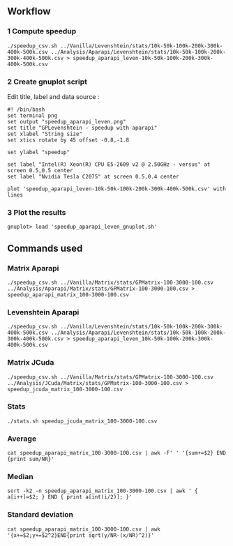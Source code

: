 ## Workflow

### 1 Compute speedup

```
./speedup_csv.sh ../Vanilla/Levenshtein/stats/10k-50k-100k-200k-300k-400k-500k.csv ../Analysis/Aparapi/Levenshtein/stats/10k-50k-100k-200k-300k-400k-500k.csv > speedup_aparapi_leven-10k-50k-100k-200k-300k-400k-500k.csv
```

### 2 Create gnuplot script

Edit title, label and data source :

```
#! /bin/bash
set terminal png
set output "speedup_aparapi_leven.png"
set title "GPLevenshtein - speedup with aparapi"
set xlabel "String size"
set xtics rotate by 45 offset -0.8,-1.8

set ylabel "speedup"

set label "Intel(R) Xeon(R) CPU E5-2609 v2 @ 2.50GHz - versus" at screen 0.5,0.5 center
set label "Nvidia Tesla C2075" at screen 0.5,0.4 center

plot 'speedup_aparapi_leven-10k-50k-100k-200k-300k-400k-500k.csv' with lines
```

### 3 Plot the results

```
gnuplot> load 'speedup_aparapi_leven_gnuplot.sh'
```

## Commands used

### Matrix Aparapi

```
./speedup_csv.sh ../Vanilla/Matrix/stats/GPMatrix-100-3000-100.csv ../Analysis/Aparapi/Matrix/stats/GPMatrix-100-3000-100.csv > speedup_aparapi_matrix_100-3000-100.csv
```

### Levenshtein Aparapi

```
./speedup_csv.sh ../Vanilla/Levenshtein/stats/10k-50k-100k-200k-300k-400k-500k.csv ../Analysis/Aparapi/Levenshtein/stats/10k-50k-100k-200k-300k-400k-500k.csv > speedup_aparapi_leven_10k-50k-100k-200k-300k-400k-500k.csv
```

### Matrix JCuda

```
./speedup_csv.sh ../Vanilla/Matrix/stats/GPMatrix-100-3000-100.csv ../Analysis/JCuda/Matrix/stats/GPMatrix-100-3000-100.csv > speedup_jcuda_matrix_100-3000-100.csv
```

### Stats

```
./stats.sh speedup_jcuda_matrix_100-3000-100.csv
```

### Average

```
cat speedup_aparapi_matrix_100-3000-100.csv | awk -F' ' '{sum+=$2} END {print sum/NR}'
```

### Median

```
sort -k2 -n speedup_aparapi_matrix_100-3000-100.csv | awk ' { a[i++]=$2; } END { print a[int(i/2)]; }'
```

### Standard deviation

```
cat speedup_aparapi_matrix_100-3000-100.csv | awk '{x+=$2;y+=$2^2}END{print sqrt(y/NR-(x/NR)^2)}'
```
